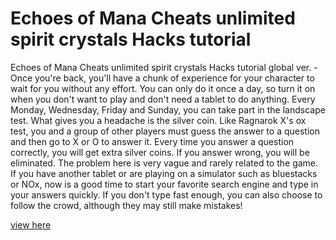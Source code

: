 # Echoes of Mana Cheats unlimited spirit crystals Hacks tutorial

Echoes of Mana Cheats unlimited spirit crystals Hacks tutorial global ver. - Once you're back, you'll have a chunk of experience for your character to wait for you without any effort. You can only do it once a day, so turn it on when you don't want to play and don't need a tablet to do anything. Every Monday, Wednesday, Friday and Sunday, you can take part in the landscape test. What gives you a headache is the silver coin. Like Ragnarok X's ox test, you and a group of other players must guess the answer to a question and then go to X or O to answer it. Every time you answer a question correctly, you will get extra silver coins. If you answer wrong, you will be eliminated. The problem here is very vague and rarely related to the game. If you have another tablet or are playing on a simulator such as bluestacks or NOx, now is a good time to start your favorite search engine and type in your answers quickly. If you don't type fast enough, you can also choose to follow the crowd, although they may still make mistakes!

<a href="https://growhunt.top/echoes-of-mana/">view here</a>
